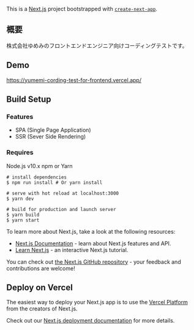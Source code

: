 This is a [Next.js](https://nextjs.org/) project bootstrapped with [`create-next-app`](https://github.com/vercel/next.js/tree/canary/packages/create-next-app).

## 概要

株式会社ゆめみのフロントエンドエンジニア向けコーディングテストです。

## Demo

https://yumemi-cording-test-for-frontend.vercel.app/

## Build Setup

### Features
- SPA (Single Page Application)
- SSR (Sever Side Rendering)

### Requires
Node.js v10.x
npm or Yarn

```
# install dependencies
$ npm run install # Or yarn install

# serve with hot reload at localhost:3000
$ yarn dev

# build for production and launch server
$ yarn build
$ yarn start
```


To learn more about Next.js, take a look at the following resources:

- [Next.js Documentation](https://nextjs.org/docs) - learn about Next.js features and API.
- [Learn Next.js](https://nextjs.org/learn) - an interactive Next.js tutorial.

You can check out [the Next.js GitHub repository](https://github.com/vercel/next.js/) - your feedback and contributions are welcome!

## Deploy on Vercel

The easiest way to deploy your Next.js app is to use the [Vercel Platform](https://vercel.com/new?utm_medium=default-template&filter=next.js&utm_source=create-next-app&utm_campaign=create-next-app-readme) from the creators of Next.js.

Check out our [Next.js deployment documentation](https://nextjs.org/docs/deployment) for more details.
